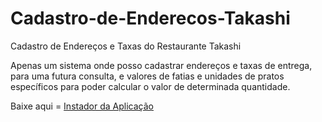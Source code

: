 # Cadastro-de-Enderecos-Takashi
Cadastro de Endereços e Taxas do Restaurante Takashi

Apenas um sistema onde posso cadastrar endereços e taxas de entrega, para uma futura consulta, e valores de fatias e unidades de pratos específicos para poder calcular o valor de determinada quantidade.

Baixe aqui = [Instador da Aplicação](https://github.com/NicolasYoshizawa/Cadastro-de-Enderecos-Takashi/tree/main/Instalador%20da%20Aplicacao)
